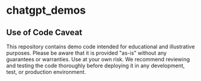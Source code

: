# chatgpt_demos

## Use of Code Caveat
This repository contains demo code intended for educational and illustrative purposes. Please be aware that it is provided "as-is" without any guarantees or warranties. Use at your own risk. We recommend reviewing and testing the code thoroughly before deploying it in any development, test, or production environment.
